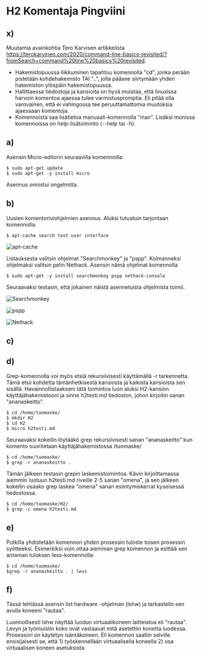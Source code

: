 # H2 Komentaja Pingviini

## x)

Muutamia avainkohtia Tero Karvisen artikkelista https://terokarvinen.com/2020/command-line-basics-revisited/?fromSearch=command%20line%20basics%20revisited. 
- Hakemistopuussa liikkuminen tapahtuu komennolla "cd", jonka perään pistetään kohdehakemisto TAI "..", jolla pääsee siirtymään yhden hakemiston ylöspäin hakemistopuussa.
- Hallittaessa tiedostoja ja kansioita on hyvä muistaa, että linuxissa harvoin komentoa ajaessa tulee varmistuspromptia. Eli pitää olla varovainen, että ei vahingossa tee peruuttamattomia muutoksia ajaessaan komentoja.
- Komennoista saa lisätietoa manuaali-komennolla "man". Lisäksi monissa komennoissa on help-lisätoiminto (--help tai -h).

## a)

Asensin Micro-editorin seuraavilla komennoilla:

    $ sudo apt-get update
    $ sudo apt-get -y install micro

Asennus onnistui ongelmitta.

## b)

Uusien komentoriviohjelmien asennus. Aluksi tutustuin tarjontaan komennolla:

    $ apt-cache search text user interface

![apt-cache](Kuvat/H2/Apt-cache)

Listauksesta valitsin ohjelmat "Searchmonkey" ja "pspp". Kolmanneksi ohjelmaksi valitsin pelin Nethack. Asensin nämä ohjelmat komennolla

    $ sudo apt-get -y install searchmonkey pspp nethack-console

Seuraavaksi testasin, että jokainen näistä asennetuista ohjelmista toimii.

![Searchmonkey](Kuvat/H2/Searchmonkey)

![pspp](Kuvat/H2/pspp)

![Nethack](Kuvat/H2/Nethack)


## c)

## d)

Grep-komennolla voi myös etsiä rekursiivisesti käyttämällä -r tarkennetta. Tämä etsii kohdetta tämänhetkisestä kansiosta ja kaikista kansioista sen sisällä. Havainnollistaakseni tätä toimintoa luon aluksi H2-kansion käyttäjähakemistooni ja sinne h2testi.md tiedoston, johon kirjoitin sanan "ananaskeitto".

    $ cd /home/tuomaske/
    $ mkdir H2
    $ cd H2
    $ micro h2testi.md

Seuraavaksi kokeilin löytääkö grep rekursiivisesti sanan "ananaskeitto" kun komento suoritetaan käyttäjähakemistossa /tuomaske/

    $ cd /home/tuomaske/
    $ grep -r ananaskeitto .



Tämän jälkeen testasin grepin laskemistoimintoa. Kävin kirjoittamassa aiemmin luotuun h2testi.md riveille 2-5 sanan "omena", ja sen jälkeen kokeilin osaako grep laskea "omena" sanan esiintymiskerrat kyseisessä tiedostossa.

    $ cd /home/tuomaske/H2/
    $ grep -c omena h2testi.md




## e) 

Putkilla yhdistetään komennon yhden prosessin tuloste toisen prosessin syötteeksi. Esimerkiksi voin ottaa aiemman grep komennon ja esittää sen antaman tuloksen less-komennolla:

    $ cd /home/tuomaske/
    $grep -r ananaskeitto . | less




## f) 

Tässä tehtässä asensin list hardware -ohjelman (lshw) ja tarkastelin sen avulla koneeni "rautaa".


Luonnollisesti lshw näyttää luodun virtuaalikoneen laitteistoa eli "rautaa". Levyn ja työmuistin koko ovat vastaavat mitä asetettiin konetta luodessa. Prosessori on käytetyn isäntäkoneen. Eli komennon saatiin selville ensisijaisesti se, että 1) työskennellään virtuaalisella koneella 2) osa virtuaalisen koneen asetuksista.












    
